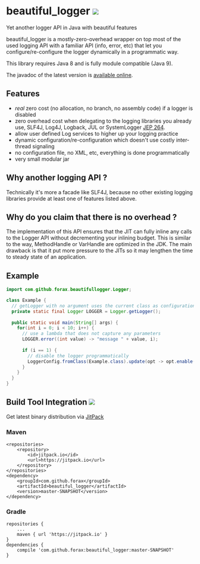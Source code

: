 # beautiful_logger [![](https://api.travis-ci.org/forax/beautiful_logger.svg?branch=master)](https://travis-ci.org/forax/beautiful_logger)
Yet another logger API in Java with beautiful features

beautiful_logger is a mostly-zero-overhead wrapper on top most of the used logging API with a familiar API (info, error, etc)
that let you configure/re-configure the logger dynamically in a programmatic way.

This library requires Java 8 and is fully module compatible (Java 9).

The javadoc of the latest version is [available online](https://jitpack.io/com/github/forax/beautiful_logger/master-SNAPSHOT/javadoc/).

## Features
- *real* zero cost (no allocation, no branch, no assembly code) if a logger is disabled
- zero overhead cost when delegating to the logging libraries you already use, SLF4J, Log4J, Logback, JUL or SystemLogger [JEP 264](http://openjdk.java.net/jeps/264).
- allow user defined Log services to higher up your logging practice
- dynamic configuration/re-configuration which doesn't use costly inter-thread signaling
- no configuration file, no XML, etc, everything is done programmatically
- very small modular jar


## Why another logging API ?

Technically it's more a facade like SLF4J, because no other existing logging libraries provide at least one of features listed above. 


## Why do you claim that there is no overhead ?

The implementation of this API ensures that the JIT can fully inline any calls to the Logger API without decrementing your inlining budget.
This is similar to the way, MethodHandle or VarHandle are optimized in the JDK.
The main drawback is that it put more pressure to the JITs so it may lengthen the time to steady state of an application.


## Example

```java
import com.github.forax.beautifullogger.Logger;

class Example {
  // getLogger with no argument uses the current class as configuration class
  private static final Logger LOGGER = Logger.getLogger();
  
  public static void main(String[] args) {
    for(int i = 0; i < 10; i++) {
      // use a lambda that does not capture any parameters 
      LOGGER.error((int value) -> "message " + value, i);
      
      if (i == 1) {
        // disable the logger programmatically
        LoggerConfig.fromClass(Example.class).update(opt -> opt.enable(false));
      }
    }
  }
}
```

## Build Tool Integration [![](https://jitpack.io/v/forax/beautiful_logger.svg)](https://jitpack.io/#forax/beautiful_logger)

Get latest binary distribution via [JitPack](https://jitpack.io/#forax/beautiful_logger) 


### Maven

    <repositories>
        <repository>
            <id>jitpack.io</id>
            <url>https://jitpack.io</url>
        </repository>
    </repositories>
    <dependency>
        <groupId>com.github.forax</groupId>
        <artifactId>beautiful_logger</artifactId>
        <version>master-SNAPSHOT</version>
    </dependency>


### Gradle

    repositories {
        ...
        maven { url 'https://jitpack.io' }
    }
    dependencies {
        compile 'com.github.forax:beautiful_logger:master-SNAPSHOT'
    }
